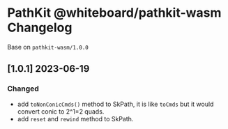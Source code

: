 # PathKit @whiteboard/pathkit-wasm Changelog

Base on `pathkit-wasm/1.0.0`

## [1.0.1] 2023-06-19

### Changed

 - add `toNonConicCmds()` method to SkPath, it is like `toCmds` but it would convert conic to 2^1=2 quads.
 - add `reset` and `rewind` method to SkPath.
